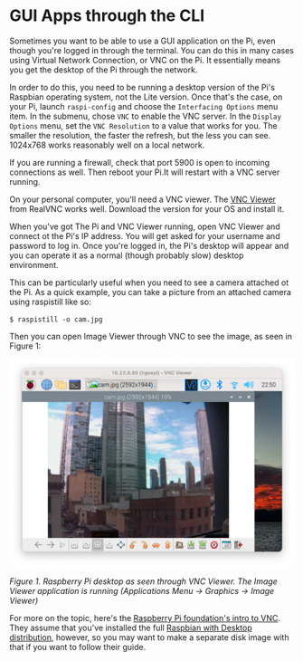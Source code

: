 # GUI Apps through the CLI

Sometimes you want to be able to use a GUI application on the Pi, even though you're logged in through the terminal. You can do this in many cases using Virtual Network Connection, or VNC on the Pi. It essentially means you get the desktop of the Pi through the network.

In order to do this, you need to be running a desktop version of the Pi's Raspbian operating system, not the Lite version. Once that's the case, on your Pi, launch `raspi-config` and choose the `Interfacing Options` menu item. In the submenu, chose `VNC` to enable the VNC server. In the `Display Options` menu, set the `VNC Resolution` to a value that works for you. The smaller the resolution, the faster the refresh, but the less you can see. 1024x768 works reasonably well on a local network. 

If you are running a firewall, check that port 5900 is open to incoming connections as well. Then reboot your Pi.It will restart with a VNC server running.

On your personal computer, you'll need a VNC viewer. The [VNC Viewer](https://www.realvnc.com/en/connect/download/viewer/) from RealVNC works well. Download the version for your OS and install it. 

When you've got The Pi and VNC Viewer running, open VNC Viewer and connect ot the Pi's IP address. You will get asked for your username and password to log in. Once you're logged in, the Pi's desktop will appear and you can operate it as a normal (though probably slow) desktop environment. 

This can be particularly useful when you need to see a camera attached ot the Pi. As a quick example, you can take a picture from an attached camera using raspistill like so:

````
$ raspistill -o cam.jpg
````

Then you can open Image Viewer through VNC to see the image, as seen in Figure 1:

![Screenshot of the Raspberry Pi desktop as seen through VNC Viewer](img/vnc_viewer_image_viewer.png)

_Figure 1. Raspberry Pi desktop as seen through VNC Viewer. The Image Viewer application is running (Applications Menu -> Graphics -> Image Viewer)_

For more on the topic, here's the [Raspberry Pi foundation's intro to VNC](https://www.raspberrypi.com/documentation/computers/remote-access.html). They assume that you've installed the full [Raspbian with Desktop distribution](https://www.raspberrypi.org/downloads/raspbian/), however, so you may want to make a separate disk image with that if you want to follow their guide.




